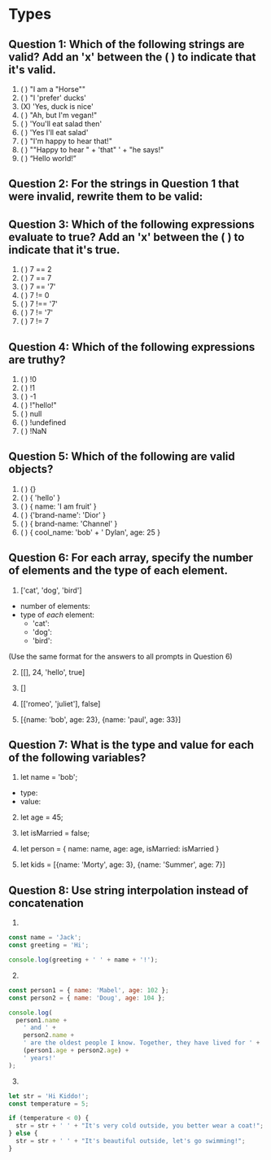 # Types

## Question 1: Which of the following strings are valid? Add an 'x' between the ( ) to indicate that it's valid.

1. ( ) "I am a "Horse""
2. ( ) "I 'prefer' ducks'
3. (X) 'Yes, duck is nice'
4. ( ) "Ah, but I\'m vegan!"
5. ( ) 'You'll eat salad then'
6. ( ) 'Yes I\'ll eat salad'
7. ( ) "I'm happy to hear that!"
8. ( ) "\"Happy to hear " + 'that" ' + "he says!"
9. ( ) “Hello world!”

## Question 2: For the strings in Question 1 that were invalid, rewrite them to be valid:

## Question 3: Which of the following expressions evaluate to true? Add an 'x' between the ( ) to indicate that it's true.

1. ( ) 7 == 2
2. ( ) 7 == 7
3. ( ) 7 == '7'
4. ( ) 7 != 0
5. ( ) 7 !== '7'
6. ( ) 7 != '7'
7. ( ) 7 != 7

## Question 4: Which of the following expressions are truthy?

1. ( ) !0
2. ( ) !1
3. ( ) -1
4. ( ) !"hello!"
5. ( ) null
6. ( ) !undefined
7. ( ) !NaN

## Question 5: Which of the following are valid objects?

1. ( ) {}
2. ( ) { 'hello' }
3. ( ) { name: 'I am fruit' }
4. ( ) {'brand-name': 'Dior' }
5. ( ) { brand-name: 'Channel' }
6. ( ) { cool_name: 'bob' + ' Dylan', age: 25 }

## Question 6: For each array, specify the number of elements and the type of each element.

1. ['cat', 'dog', 'bird']

- number of elements:
- type of _each_ element:
  - 'cat':
  - 'dog':
  - 'bird':

(Use the same format for the answers to all prompts in Question 6)

2. [[], 24, 'hello', true]

3. []

4. [['romeo', 'juliet'], false]

5. [{name: 'bob', age: 23}, {name: 'paul', age: 33}]

## Question 7: What is the type and value for each of the following variables?

1. let name = 'bob';

- type:
- value:

2. let age = 45;

3. let isMarried = false;

4. let person = { name: name, age: age, isMarried: isMarried }

5. let kids = [{name: 'Morty', age: 3}, {name: 'Summer', age: 7}]

## Question 8: Use string interpolation instead of concatenation

1.

```js
const name = 'Jack';
const greeting = 'Hi';

console.log(greeting + ' ' + name + '!');
```

2.

```js
const person1 = { name: 'Mabel', age: 102 };
const person2 = { name: 'Doug', age: 104 };

console.log(
  person1.name +
    ' and ' +
    person2.name +
    ' are the oldest people I know. Together, they have lived for ' +
    (person1.age + person2.age) +
    ' years!'
);
```

3.

```js
let str = 'Hi Kiddo!';
const temperature = 5;

if (temperature < 0) {
  str = str + ' ' + "It's very cold outside, you better wear a coat!";
} else {
  str = str + ' ' + "It's beautiful outside, let's go swimming!";
}
```
